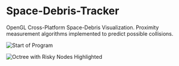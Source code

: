 # Space-Debris-Tracker
OpenGL Cross-Platform Space-Debris Visualization.
Proximity measurement algorithms implemented to predict possible collisions.

![Start of Program](https://i.gyazo.com/f6cd6d54f1bb94c2cc49c136a6397d3d.jpg)

![Octree with Risky Nodes Highlighted](https://i.gyazo.com/af90455d75e2dc3f146690762193ea42.jpg)
